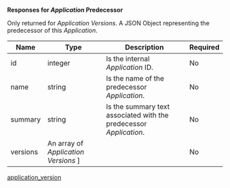 **Responses for _Application_ Predecessor**

Only returned for _Application Versions_. A JSON Object representing the predecessor of this _Application_.

| Name | Type | Description | Required |
| ---- | ---- | ----------- | -------- |
| id | integer | Is the internal _Application_ ID.  | No |
| name | string | Is the name of the predecessor _Application_. | No |
| summary | string | Is the summary text associated with the predecessor _Application_. | No |
| versions | An array of _Application Versions_ ] |  | No |

[application_version](/restapi/models/#application_version)